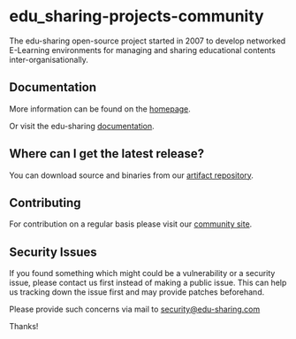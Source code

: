 # edu_sharing-projects-community

The edu-sharing open-source project started in 2007 to develop networked E-Learning environments 
for managing and sharing educational contents inter-organisationally.

Documentation
-------------
More information can be found on the [homepage](http://www.edu-sharing.com).

Or visit the edu-sharing [documentation](http://docs.edu-sharing.com/confluence/edp).

Where can I get the latest release?
-----------------------------------
You can download source and binaries from our [artifact repository](https://artifacts.edu-sharing.com).

Contributing
------------
For contribution on a regular basis please visit our [community site](http://edu-sharing-network.org/?lang=en).

Security Issues
---------------
If you found something which might could be a vulnerability or a security issue, 
please contact us first instead of making a public issue. 
This can help us tracking down the issue first and may provide patches beforehand.

Please provide such concerns via mail to security@edu-sharing.com

Thanks!

